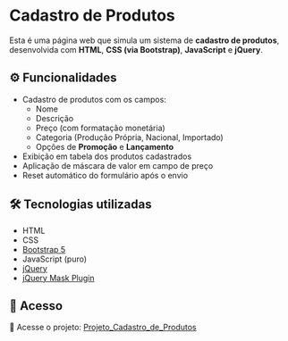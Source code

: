 # Cadastro de Produtos

Esta é uma página web que simula um sistema de **cadastro de produtos**, desenvolvida com **HTML**, **CSS (via Bootstrap)**, **JavaScript** e **jQuery**.

## ⚙️ Funcionalidades

- Cadastro de produtos com os campos:
  - Nome
  - Descrição
  - Preço (com formatação monetária)
  - Categoria (Produção Própria, Nacional, Importado)
  - Opções de **Promoção** e **Lançamento**
- Exibição em tabela dos produtos cadastrados
- Aplicação de máscara de valor em campo de preço
- Reset automático do formulário após o envio

## 🛠️ Tecnologias utilizadas
- HTML
- CSS
- [Bootstrap 5](https://getbootstrap.com/)
- JavaScript (puro)
- [jQuery](https://jquery.com/)
- [jQuery Mask Plugin](https://igorescobar.github.io/jQuery-Mask-Plugin/)

## 📎 Acesso
🚀 Acesse o projeto: [Projeto_Cadastro_de_Produtos](https://vinist021.github.io/Frontend_Cadastro_de_Produtos/) 

